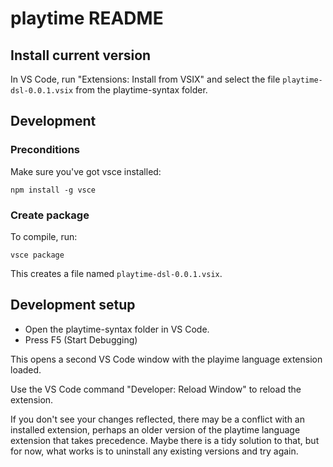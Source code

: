 # playtime README

## Install current version

In VS Code, run "Extensions: Install from VSIX" and select the file `playtime-dsl-0.0.1.vsix` from the playtime-syntax folder.

## Development

### Preconditions

Make sure you've got vsce installed:

```
npm install -g vsce
```

### Create package

To compile, run:

```
vsce package
```

This creates a file named `playtime-dsl-0.0.1.vsix`.


## Development setup

* Open the playtime-syntax folder in VS Code.
* Press F5 (Start Debugging)

This opens a second VS Code window with the playime language extension loaded.

Use the VS Code command "Developer: Reload Window" to reload the extension.

If you don't see your changes reflected, there may be a conflict with an installed extension, perhaps an older version of the playtime language extension that takes precedence. Maybe there is a tidy solution to that, but for now, what works is to uninstall any existing versions and try again.
